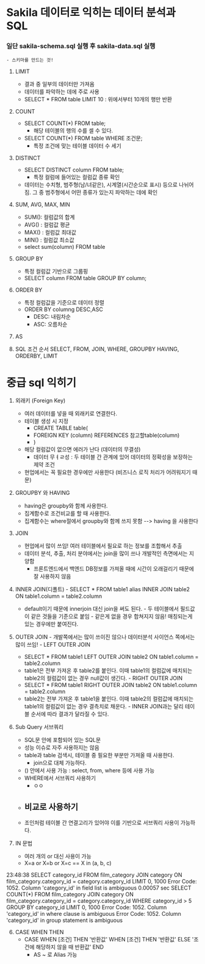 # Sakila 데이터로 익히는 데이터 분석과 SQL 


### 일단 sakila-schema.sql 실행 후 sakila-data.sql 실행 
    - 스키마를 만드는 것!

1. LIMIT
   - 결과 중 일부의 데이터만 가져옴 
   - 데이터를 파악하는 데에 주로 사용 
   - SELECT * FROM table LIMIT 10 : 위에서부터 10개의 행만 반환 

2. COUNT
   - SELECT COUNT(*) FROM table;
     - 해당 테이블의 행의 수를 셀 수 있다.
   - SELECT COUNT(*) FROM table WHERE 조건문;
     - 특정 조건에 맞는 테이블 데이터 수 세기  

3. DISTINCT
   - SELECT DISTINCT column FROM table;
     - 특정 컬럼에 들어있는 컬럼값 종류 확인 
   - 데이터는 수치형, 범주형(남/녀같은), 시계열(시간순으로 표시) 등으로 나뉘어짐. 그 중 범주형에서 어떤 종류가 있는지 파악하는 데에 확인 

4. SUM, AVG, MAX, MIN
   - SUM(): 컬럼값의 합계
   - AVG() : 컬럼값 평균
   - MAX() : 컬럼값 최대값
   - MIN() : 컬럼값 최소값
   - select sum(column) FROM table

5. GROUP BY
   - 특정 컬럼값 기반으로 그룹핑
   - SELECT column FROM table GROUP BY column;

6. ORDER BY
   - 특정 컬럼값을 기준으로 데이터 정렬
   - ORDER BY columng DESC,ASC
     - DESC: 내림차순
     - ASC: 오름차순 


7. AS


8. SQL 조건 순서
   SELECT, FROM, JOIN, WHERE, GROUPBY HAVING, ORDERBY, LIMIT



# 중급 sql 익히기 

1. 외래키 (Foreign Key)
    - 여러 데이터를 넣을 때 외래키로 연결한다.
    - 테이블 생성 시 지정
      - CREATE TABLE table(
      - FOREIGN KEY (column) REFERENCES 참고할table(column)
      - )
    - 해당 컬럼값이 없으면 에러가 난다 (데이터의 무결성)
      - 데이터 무ㅕㄹ성 : 두 테이블 간 관계에 있어 데이터의 정확성을 보장하는 제약 조건 
    - 현업에서는 꼭 필요한 경우에만 사용한다 (비즈니스 로직 처리가 어려워지기 때문)


2. GROUPBY 와 HAVING
   - having은 groupby와 함께 사용한다.
   - 집계함수로 조건비교를 할 때 사용한다.
   - 집계함수는 where절에서 groupby와 함께 쓰지 못함 --> having 을 사용한다 

3. JOIN 
   - 현업에서 많이 쓰임! 여러 테이블에서 필요로 하는 정보를 조합해서 추출 
   - 데이터 분석, 추출, 처리 분야에서는 join을 많이 쓰나 개발적인 측면에서는 지양함
     - 프론트엔드에서 백엔드 DB정보를 가져올 때에 시간이 오래걸리기 때문에 잘 사용하지 않음 
  1. INNER JOIN(디폴트)
    - SELECT * FROM table1 alias INNER JOIN table2 ON table1.column = table2.column
      - default이기 때문에 innerjoin 대신 join을 써도 된다.
    - 두 테이블에서 필드값이 같은 것들을 기준으로 붙임 
    - 같은게 없을 경우 합쳐지지 않음! 매칭되는게 있는 경우에만 붙여진다.
  2. OUTER JOIN
    - 개발쪽에서는 많이 쓰이진 않으나 데이터분석 사이언스 쪽에서는 많이 쓰임! 
    - LEFT OUTER JOIN
      - SELECT * FROM table1 LEFT OUTER JOIN table2 ON table1.column = table2.column
      - table1은 전부 가져온 후 table2를 붙인다. 이때 table1의 컬럼값에 매치되는 table2의 컬럼값이 없는 경우 null값이 생긴다.
    - RIGHT OUTER JOIN
      - SELECT * FROM table1 RIGHT OUTER JOIN table2 ON table1.column = table2.column
      - table2는 전부 가져온 후 table1을 붙인다. 이때 table2의 컬럼값에 매치되는 table1의 컬럼값이 없는 경우 결측치로 채운다.
    - INNER JOIN과는 달리 테이블 순서에 따라 결과가 달라질 수 있다.

4. Sub Query 서브쿼리 
   - SQL문 안에 포함되어 있는 SQL문
   - 성능 이슈로 자주 사용하지는 않음 
   - table과 table 검색시, 테이블 중 필요한 부분만 가져올 때 사용한다.
     - join으로 대체 가능하다.
   - () 안에서 사용 가능 : select, from, where 등에 사용 가능 
   - WHERE에서 서브쿼리 사용하기 
     - ㅇㅇ
   - 비교로 사용하기 
     - 
   - 조인처럼 테이블 간 연결고리가 있어야 이를 기반으로 서브쿼리 사용이 가능하다.

5. IN 문법
   - 여러 개의 or 대신 사용이 가능 
   - X=a or X=b or X=c == X in (a, b, c)

23:48:38	SELECT category_id FROM film_category  JOIN category ON film_category.category_id = category.category_id LIMIT 0, 1000	Error Code: 1052. Column 'category_id' in field list is ambiguous	0.00057 sec
SELECT COUNT(*) FROM film_category JOIN category ON film_category.category_id = category.category_id WHERE category_id > 5 GROUP BY category_id LIMIT 0, 1000
Error Code: 1052. Column 'category_id' in where clause is ambiguous
Error Code: 1052. Column 'category_id' in group statement is ambiguous

6. CASE WHEN THEN
   - CASE WHEN [조건] THEN '반환값' WHEN [조건] THEN '반환값' ELSE '조건에 해당하지 않을 때 반환값' END
     - AS ~ 로 Alias 가능